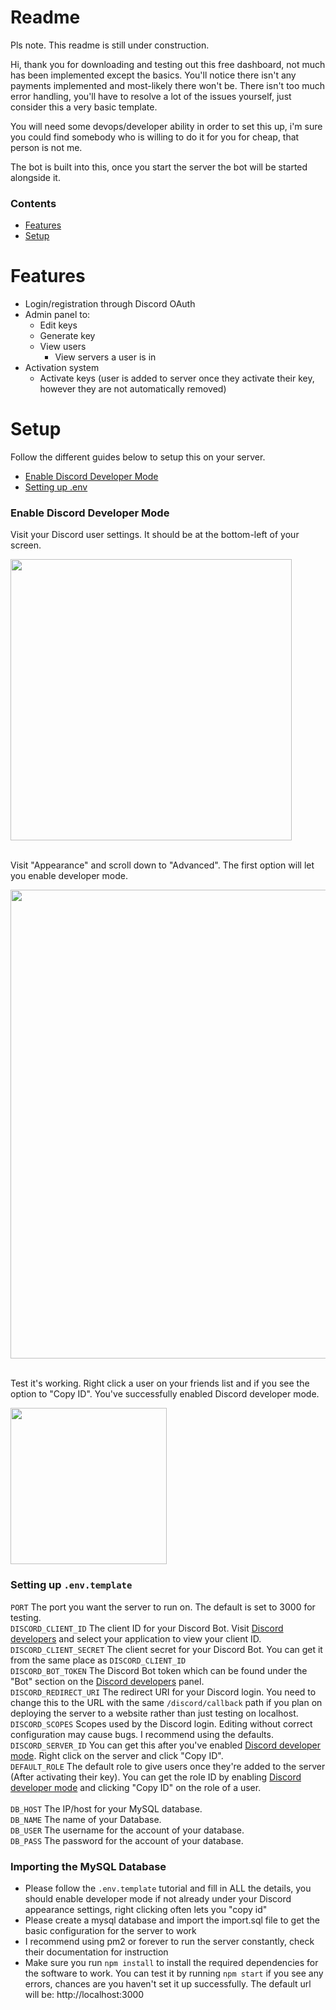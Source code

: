 # Readme

Pls note. This readme is still under construction. <br/>

Hi, thank you for downloading and testing out this free dashboard, not much has been implemented except the basics. You'll notice there isn't any payments implemented and most-likely there won't be. There isn't too much error handling, you'll have to resolve a lot of the issues yourself, just consider this a very basic template.

You will need some devops/developer ability in order to set this up, i'm sure you could find somebody who is willing to do it for you for cheap, that person is not me.

The bot is built into this, once you start the server the bot will be started alongside it.

### Contents

* [Features](#features)
* [Setup](#setup)

# Features

* Login/registration through Discord OAuth
* Admin panel to:
  * Edit keys
  * Generate key
  * View users
    * View servers a user is in
* Activation system
  * Activate keys (user is added to server once they activate their key, however they are not automatically removed)

# Setup
Follow the different guides below to setup this on your server.

* [Enable Discord Developer Mode](#enable-discord-developer-mode)
* [Setting up .env](#setting-up-envtemplate)

### Enable Discord Developer Mode

Visit your Discord user settings. It should be at the bottom-left of your screen.
<div>
    <img src="https://i.imgur.com/8Q9nJyr.png" width="450" height="auto" />
</div>

<br>

Visit "Appearance" and scroll down to "Advanced". The first option will let you enable developer mode.
<div>
    <img src="https://i.imgur.com/Eaq1S7A.png" width="750" height="auto" />
</div>

<br>


Test it's working. Right click a user on your friends list and if you see the option to "Copy ID". You've successfully enabled Discord developer mode.
<div>
    <img src="https://i.imgur.com/I2nh893.png" width="250" height="auto" />
</div>

### Setting up `.env.template`

`PORT` The port you want the server to run on. The default is set to 3000 for testing. <br/>
`DISCORD_CLIENT_ID` The client ID for your Discord Bot. Visit [Discord developers](https://discordapp.com/developers/applications) and select your application to view your client ID.<br/>
`DISCORD_CLIENT_SECRET` The client secret for your Discord Bot. You can get it from the same place as `DISCORD_CLIENT_ID`<br/>
`DISCORD_BOT_TOKEN` The Discord Bot token which can be found under the "Bot" section on the [Discord developers](https://discordapp.com/developers/applications) panel.<br/>
`DISCORD_REDIRECT_URI` The redirect URI for your Discord login. You need to change this to the URL with the same `/discord/callback` path if you plan on deploying the server to a website rather than just testing on localhost.<br/>
`DISCORD_SCOPES` Scopes used by the Discord login. Editing without correct configuration may cause bugs. I recommend using the defaults.<br/>
`DISCORD_SERVER_ID` You can get this after you've enabled [Discord developer mode](#enable-discord-developer-mode). Right click on the server and click "Copy ID".<br/>
`DEFAULT_ROLE` The default role to give users once they're added to the server (After activating their key). You can get the role ID by enabling [Discord developer mode](#enable-discord-developer-mode) and clicking "Copy ID" on the role of a user.<br/><br/>
`DB_HOST` The IP/host for your MySQL database.<br/>
`DB_NAME` The name of your Database.<br/>
`DB_USER` The username for the account of your database.<br/>
`DB_PASS` The password for the account of your database.<br/>

### Importing the MySQL Database

* Please follow the `.env.template` tutorial and fill in ALL the details, you should enable developer mode if not already under your Discord appearance settings, right clicking often lets you "copy id"
* Please create a mysql database and import the import.sql file to get the basic configuration for the server to work
* I recommend using pm2 or forever to run the server constantly, check their documentation for instruction
* Make sure you run `npm install` to install the required dependencies for the software to work. You can test it by running `npm start` if you see any errors, chances are you haven't set it up successfully. The default url will be: http://localhost:3000